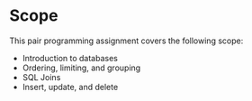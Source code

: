 # Scope

This pair programming assignment covers the following scope:

* Introduction to databases
* Ordering, limiting, and grouping
* SQL Joins
* Insert, update, and delete